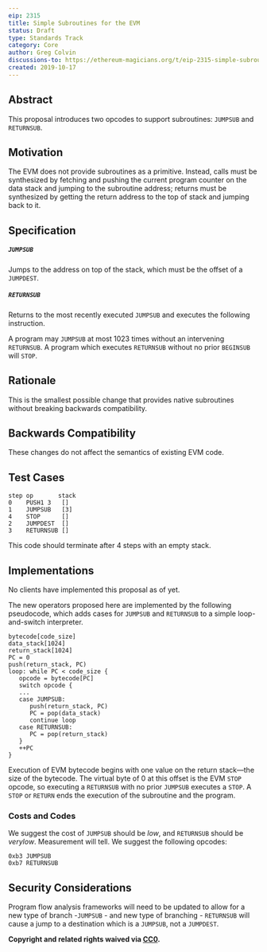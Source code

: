 ```yaml
---
eip: 2315
title: Simple Subroutines for the EVM
status: Draft
type: Standards Track
category: Core
author: Greg Colvin
discussions-to: https://ethereum-magicians.org/t/eip-2315-simple-subroutines-for-the-evm/3941
created: 2019-10-17
---
```


## Abstract

This proposal introduces two opcodes to support subroutines: `JUMPSUB` and `RETURNSUB`.

## Motivation

The EVM does not provide subroutines as a primitive.  Instead, calls must be synthesized by fetching and pushing the current program counter on the data stack and jumping to the subroutine address; returns must be synthesized by getting the return address to the top of stack and jumping back to it.

## Specification

##### `JUMPSUB`
Jumps to the address on top of the stack, which must be the offset of a `JUMPDEST`.

##### `RETURNSUB`
Returns to the most recently executed `JUMPSUB` and executes the following instruction.

A program may `JUMPSUB` at most 1023 times without an intervening `RETURNSUB`.  A program which executes `RETURNSUB` without no prior `BEGINSUB` will `STOP`.

## Rationale

This is the smallest possible change that provides native subroutines without breaking backwards compatibility.

## Backwards Compatibility

These changes do not affect the semantics of existing EVM code.

## Test Cases
```
step op       stack
0    PUSH1 3   []
1    JUMPSUB   [3]
4    STOP      []
2    JUMPDEST  []
3    RETURNSUB []
```
This code should terminate after 4 steps with an empty stack.

## Implementations

No clients have implemented this proposal as of yet.

The new operators proposed here are implemented by the following pseudocode, which adds cases for `JUMPSUB` and `RETURNSUB` to a simple loop-and-switch interpreter.
```
bytecode[code_size]
data_stack[1024]
return_stack[1024]
PC = 0
push(return_stack, PC)
loop: while PC < code_size {
   opcode = bytecode[PC]
   switch opcode {
   ...
   case JUMPSUB:
      push(return_stack, PC)
      PC = pop(data_stack)
      continue loop
   case RETURNSUB:
      PC = pop(return_stack)
   }
   ++PC
}
```
Execution of EVM bytecode begins with one value on the return stack—the size of the bytecode. The virtual byte of 0 at this offset is the EVM `STOP` opcode, so executing a `RETURNSUB` with no prior `JUMPSUB` executes a `STOP`.  A `STOP` or `RETURN` ends the execution of the subroutine and the program.

### Costs and Codes

We suggest the cost of `JUMPSUB` should be _low_, and `RETURNSUB` should be _verylow_. 
 Measurement will tell.  We suggest the following opcodes:
```
0xb3 JUMPSUB
0xb7 RETURNSUB
```
## Security Considerations

Program flow analysis frameworks will need to be updated to allow for a new type of branch -`JUMPSUB` - and new type of branching - `RETURNSUB` will cause a jump to a destination which is 
a `JUMPSUB`, not a `JUMPDEST`. 

**Copyright and related rights waived via [CC0](https://creativecommons.org/publicdomain/zero/1.0/).**